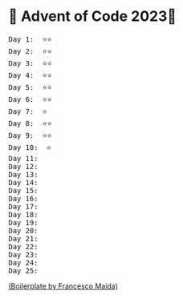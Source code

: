 # 🎄 Advent of Code 2023🎄
<pre>
Day 1:  ⭐⭐ 
Day 2:  ⭐⭐ 
Day 3:  ⭐⭐ 
Day 4:  ⭐⭐ 
Day 5:  ⭐⭐ 
Day 6:  ⭐⭐ 
Day 7:  ⭐
Day 8:  ⭐⭐
Day 9:  ⭐⭐
Day 10:  ⭐ 
Day 11: 
Day 12: 
Day 13: 
Day 14: 
Day 15: 
Day 16: 
Day 17: 
Day 18: 
Day 19: 
Day 20: 
Day 21: 
Day 22: 
Day 23: 
Day 24: 
Day 25: 
</pre>

[(Boilerplate by Francesco Maida)](https://edge33.github.io)
